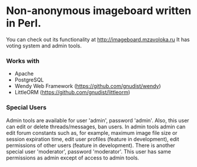 # Non-anonymous imageboard written in Perl.
You can check out its functionality at http://imageboard.mzavoloka.ru
It has voting system and admin tools.

### Works with
- Apache
- PostgreSQL
- Wendy Web Framework (https://github.com/gnudist/wendy)
- LittleORM (https://github.com/gnudist/littleorm)

### Special Users
Admin tools are available for user 'admin', password 'admin'. Also, this user can edit or delete threads/messages, ban users. In admin tools admin can edit forum constants such as, for example, maximum image file size or session expiration time, edit user profiles (feature in development), edit permissions of other users (feature in development).
There is another special user 'moderator', password 'moderator'. This user has same permissions as admin except of access to admin tools.
